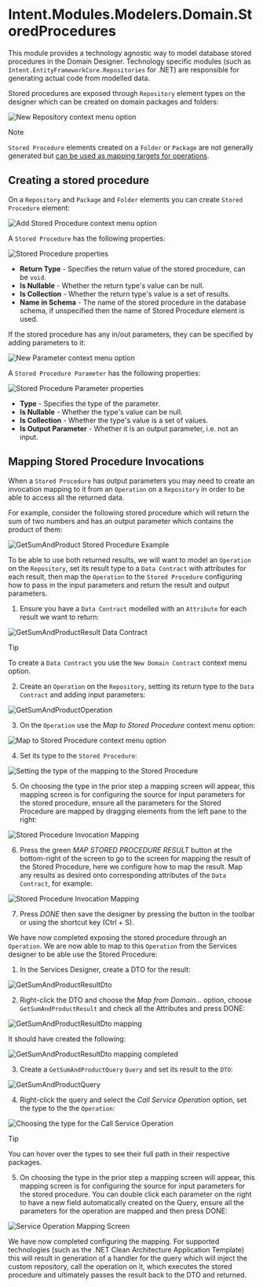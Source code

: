 # Intent.Modules.Modelers.Domain.StoredProcedures

This module provides a technology agnostic way to model database stored procedures in the Domain Designer. Technology specific modules (such as `Intent.EntityFrameworkCore.Repositories` for .NET) are responsible for generating actual code from modelled data.

Stored procedures are exposed through `Repository` element types on the designer which can be created on domain packages and folders:

![New Repository context menu option](images/new-repository-context-menu-option.png)

> [!NOTE]
> `Stored Procedure` elements created on a `Folder` or `Package` are not generally generated but [can be used as mapping targets for operations](#mapping-stored-procedure-invocations).

## Creating a stored procedure

On a `Repository` and `Package` and `Folder` elements you can create `Stored Procedure` element:

![Add Stored Procedure context menu option](images/add-stored-procedure-context-menu-option.png)

A `Stored Procedure` has the following properties:

![Stored Procedure properties](images/stored-procedure-properties.png)

- **Return Type** - Specifies the return value of the stored procedure, can be `void`.
- **Is Nullable** - Whether the return type's value can be null.
- **Is Collection** - Whether the return type's value is a set of results.
- **Name in Schema** - The name of the stored procedure in the database schema, if unspecified then the name of Stored Procedure element is used.

If the stored procedure has any in/out parameters, they can be specified by adding parameters to it:

![New Parameter context menu option](images/new-parameter-context-menu-option.png)

A `Stored Procedure Parameter` has the following properties:

![Stored Procedure Parameter properties](images/stored-procedure-parameter-properties.png)

- **Type** - Specifies the type of the parameter.
- **Is Nullable** - Whether the type's value can be null.
- **Is Collection** - Whether the type's value is a set of values.
- **Is Output Parameter** - Whether it is an output parameter, i.e. not an input.

## Mapping Stored Procedure Invocations

When a `Stored Procedure` has output parameters you may need to create an invocation mapping to it from an `Operation` on a `Repository` in order to be able to access all the returned data.

For example, consider the following stored procedure which will return the sum of two numbers and has an output parameter which contains the product of them:

![GetSumAndProduct Stored Procedure Example](images/get-sum-and-product-stored-procedure-example.png)

To be able to use both returned results, we will want to model an `Operation` on the `Repository`, set its result type to a `Data Contract` with attributes for each result, then map the `Operation` to the `Stored Procedure` configuring how to pass in the input parameters and return the result and output parameters.

1. Ensure you have a `Data Contract` modelled with an `Attribute` for each result we want to return:

  ![GetSumAndProductResult Data Contract](images/get-sum-and-product-result-data-contract.png)

  > [!TIP]
  > To create a `Data Contract` you use the `New Domain Contract` context menu option.

2. Create an `Operation` on the `Repository`, setting its return type to the `Data Contract` and adding input parameters:

  ![GetSumAndProductOperation](images/get-sum-and-product-operation.png)

3. On the `Operation` use the _Map to Stored Procedure_ context menu option:

  ![Map to Stored Procedure context menu option](images/map-to-stored-procedure-context-menu-option.png)

4. Set its type to the `Stored Procedure`:

  ![Setting the type of the mapping to the Stored Procedure](images/map-to-stored-procedure-set-type.png)

5. On choosing the type in the prior step a mapping screen will appear, this mapping screen is for configuring the source for input parameters for the stored procedure, ensure all the parameters for the Stored Procedure are mapped by dragging elements from the left pane to the right:

  ![Stored Procedure Invocation Mapping](images/stored-procedure-invocation-mapping-screen.png)

6. Press the green _MAP STORED PROCEDURE RESULT_ button at the bottom-right of the screen to go to the screen for mapping the result of the Stored Procedure, here we configure how to map the result. Map any results as desired onto corresponding attributes of the `Data Contract`, for example:

  ![Stored Procedure Invocation Mapping](images/stored-procedure-result-mapping-screen.png)

7. Press _DONE_ then save the designer by pressing the button in the toolbar or using the shortcut key (Ctrl + S).

We have now completed exposing the stored procedure through an `Operation`. We are now able to map to this `Operation` from the Services designer to be able use the Stored Procedure:

1. In the Services Designer, create a DTO for the result:

  ![GetSumAndProductResultDto](images/get-sum-and-product-result-dto.png)

2. Right-click the DTO and choose the _Map from Domain..._ option, choose `GetSumAndProductResult` and check all the Attributes and press DONE:

  ![GetSumAndProductResultDto mapping](images/get-sum-and-product-result-dto-mapping.png)

  It should have created the following:

  ![GetSumAndProductResultDto mapping completed](images/get-sum-and-product-result-dto-mapping-completed.png)

3. Create a `GetSumAndProductQuery` `Query` and set its result to the `DTO`:

  ![GetSumAndProductQuery](images/get-sum-and-product-query.png)

4. Right-click the query and select the _Call Service Operation_ option, set the type to the the `Operation`:

  ![Choosing the type for the Call Service Operation](images/choosing-the-type-for-call-service-operation.png)

  > [!TIP]
  >
  > You can hover over the types to see their full path in their respective packages.

5. On choosing the type in the prior step a mapping screen will appear, this mapping screen is for configuring the source for input parameters for the stored procedure. You can double click each parameter on the right to have a new field automatically created on the Query, ensure all the parameters for the operation are mapped and then press DONE:

![Service Operation Mapping Screen](images/service-operation-mapping-screen.png)

We have now completed configuring the mapping. For supported technologies (such as the .NET Clean Architecture Application Template) this will result in generation of a handler for the query which will inject the custom repository, call the operation on it, which executes the stored procedure and ultimately passes the result back to the DTO and returned.
